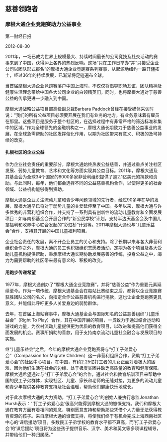 ## 慈善领跑者
### 摩根大通企业竟跑赛助力公益事业

第一财经日报

2012-08-30

2011年，一场已成为世界上规模最大、持续时间最长的公司竞技及社交活动的赛事来到了中国，获得沪上各界的热烈反响。这场“只在工作日举办”并“只接受企业公司以团队形式报名”的摩根大通企业竞跑赛系列赛事，从起源地纽约一路开疆拓土，经过36年的持续发展，已渐渐将足迹遍布全球。

当首届摩根大通企业竞跑赛落户中国上海时，不仅仅将倡导职场友谊、团队精神及健康生活理念带给中国各大公司企业的白领精英们，同时，也将摩根大通对于慈善公益的传承更进一步融入到中国。

摩根大通战略公益项目部高级副总裁Barbara Paddock曾经在接受媒体采访时说：“我们的所有公益项目必须要开展在我们有业务的地方，有业务意味着有雇员在那里。这些项目是服务于整个社区的，在选择过程中有非常严格的筛选标准和集中的区域。”作为全球领先的金融机构之一，摩根大通长期致力于慈善公益事业的发展，在全球急需帮助的社区发挥催化作用，以期为社区带来有意义、积极的及可持续的改变。

#### 扎根社区的企业公益

作为企业社会责任的重要部分，摩根大通始终热衷公益慈善，并通过重点关注社区发展、弱势儿童教育、艺术和文化等方面实现其公益目标。2011年，摩根大通及其基金会为全球34个国家的8000多家非营利组织提供了逾2.1亿美元的捐款和资助。与此同时，每年，他们都会选择不同的公益慈善机构合作，以使得更多的社会领域、公益机构能够得到资助。

摩根大通是企业关注流动儿童和青少年问题领域的先行者，经过90多年在华的发展，摩根大通早已将对于弱势儿童的关爱延伸至了中国。多年以来，摩根大通与许多优秀的非营利组织合作，并支持了一系列具有创新性的流动儿童教育和全面发展项目：如与南都基金会开展合作的“新公民学校”计划，支持半边天基金会及中国儿童福利和收养中心联合发起的“彩虹桥”计划等。2011年摩根大通也与“儿童乐益会”合作，支持其开展的中国儿童福利项目。

企业社会责任的发展，离不开企业员工的关心和支持。除了长期以来与各大非营利组织合作之外，摩根大通的员工也积极组织志愿者活动，定期为各个项目及各大受助儿童机构提供帮助，秉承摩根大通长期协助发展慈善的传统，投身公益之中，竭力为需要帮助的社区带来最有意义的、积极的改变。

#### 用跑步传递希望

1977年，摩根大通创办了“摩根大通企业竞跑赛”，并将“慈善公益”作为重要元素延续至今。作为一项传统，摩根大通基金会在每站比赛结束之后，都将以企业竞跑赛获胜团队公司的名义，向指定合作公益慈善机构进行捐款，这也让企业竞跑赛更具意义，并能借此呼吁更多人关爱身边的弱势群体。

去年，在首届上海站赛事中，摩根大通基金会与国际知名的公益慈善组织“儿童乐益会”（Right To Play）合作，其在中国开展的项目，一贯致力于通过结合运动和游戏的力量，为农村流动儿童提供更为优质的教育项目，以改进和提高他们获得全面发展的机会。赛事所捐助的善款，用于支持南京流动儿童社会融合与发展项目的实施。

继“儿童乐益会”之后，今年的摩根大通企业竞跑赛将与“打工子弟爱心会”（Compassion for Migrate Children）这一非营利组织合作，资助“打工子弟爱心会”的社区中心项目。在中国，有约2.25亿打工者的儿女正面对着极大的困难，因为他们生活在社会的边缘、处于极度贫困并缺乏高质量的教育和健康保障。摩根大通希望通过与“打工子弟爱心会”的合作，通过社会和教育培训项目来帮助中国的民工子弟群体，实现社区、儿童、家长和老师的无缝对接，为更多的流动儿童和青少年提供各种教育支持及社会温暖，帮助他们健康快乐地成长。


对于此次摩根大通的大力资助，“打工子弟爱心会”的创始人兼执行总监Jonathan Hursh表示：“‘打工子弟爱心会’很高兴能得到摩根大通的慷慨支持。我们和摩根大通在教育方面有着相同的观念，特别愿意支持和帮助那些凭借个人力量无法获得教育资源的孩子。来自摩根大通的慷慨支持，将使我们终于有机会完成上海西南社区中心的‘课后援助’项目。多数民工子弟学校的教育水平都不算高，而‘打工子弟爱心会’的‘课后援助’项目将为这些孩子提供音乐、汉字、美术和英文等多项课程辅导，并带给他们一种归属感。”
